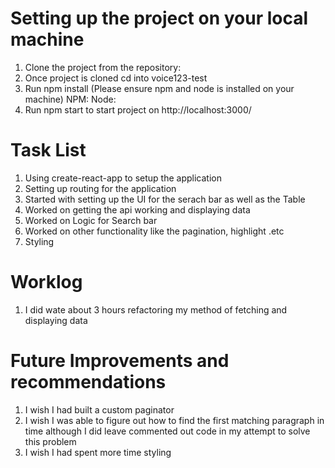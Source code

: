 # Setting up the project on your local machine

1. Clone the project from the repository:
2. Once project is cloned cd into voice123-test
3. Run npm install (Please ensure npm and node is installed on your machine)
    NPM: 
    Node: 
4. Run npm start to start project on http://localhost:3000/

# Task List

1. Using create-react-app to setup the application
2. Setting up routing for the application
3. Started with setting up the UI for the serach bar as well as the Table
4. Worked on getting the api working and displaying data
5. Worked on Logic for Search bar
6. Worked on other functionality like the pagination, highlight .etc 
7. Styling

# Worklog

1. I did wate about 3 hours refactoring my method of fetching and displaying data

# Future Improvements and recommendations

1. I wish I had built a custom paginator
2. I wish I was able to figure out how to find the first matching paragraph in time although I did leave commented out code in my attempt to solve this problem
3. I wish I had spent more time styling
